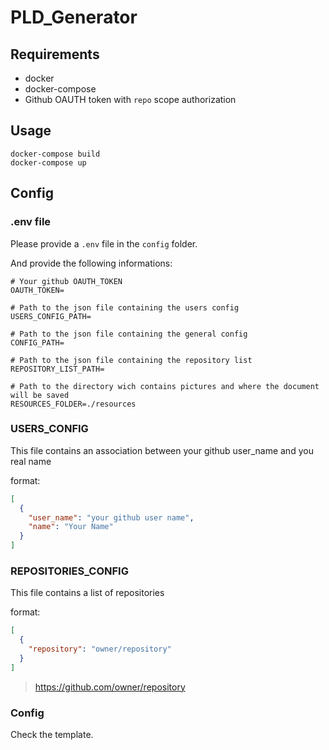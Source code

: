 # PLD_Generator

## Requirements

- docker
- docker-compose
- Github OAUTH token with `repo` scope authorization

## Usage

```shell
docker-compose build
docker-compose up
```


## Config

### .env file

Please provide a `.env` file in the `config` folder.

And provide the following informations:

```
# Your github OAUTH_TOKEN
OAUTH_TOKEN=

# Path to the json file containing the users config
USERS_CONFIG_PATH=

# Path to the json file containing the general config
CONFIG_PATH=

# Path to the json file containing the repository list
REPOSITORY_LIST_PATH=

# Path to the directory wich contains pictures and where the document will be saved
RESOURCES_FOLDER=./resources
```

### USERS_CONFIG

This file contains an association between your github user_name and you real name

format: 

```json
[
  {
    "user_name": "your github user name",
    "name": "Your Name"
  }
]
```

### REPOSITORIES_CONFIG

This file contains a list of repositories

format: 

```json
[
  {
    "repository": "owner/repository"
  }
]
```

> https://github.com/owner/repository

### Config

Check the template. 